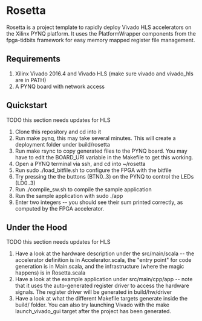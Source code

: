 # Rosetta
Rosetta is a project template to rapidly deploy Vivado HLS accelerators on the Xilinx PYNQ platform. It uses the PlatformWrapper components from the fpga-tidbits framework for easy memory mapped register file management.

## Requirements
1. Xilinx Vivado 2016.4 and Vivado HLS (make sure vivado and vivado_hls are in PATH)
2. A PYNQ board with network access

## Quickstart
TODO this section needs updates for HLS
1. Clone this repository and cd into it
2. Run make pynq, this may take several minutes. This will create a deployment folder under build/rosetta
3. Run make rsync to copy generated files to the PYNQ board. You may have to edit the BOARD_URI variable in the Makefile to get this working.
4. Open a PYNQ terminal via ssh, and cd into ~/rosetta
5. Run sudo ./load_bitfile.sh to configure the FPGA with the bitfile
6. Try pressing the the buttons (BTN0..3) on the PYNQ to control the LEDs (LD0..3)
7. Run ./compile_sw.sh to compile the sample application
8. Run the sample application with sudo ./app
9. Enter two integers -- you should see their sum printed correctly, as computed by the FPGA accelerator.

## Under the Hood
TODO this section needs updates for HLS
1. Have a look at the hardware description under the src/main/scala -- the accelerator definition is in Accelerator.scala, the "entry point" for code generation is in Main.scala, and the infrastructure (where the magic happens) is in Rosetta.scala
2. Have a look at the example application under src/main/cpp/app -- note that it uses the auto-generated register driver to access the hardware signals. The register driver will be generated in build/hw/driver
3. Have a look at what the different Makefile targets generate inside the build/ folder. You can also try launching Vivado with the make launch_vivado_gui target after the project has been generated.
